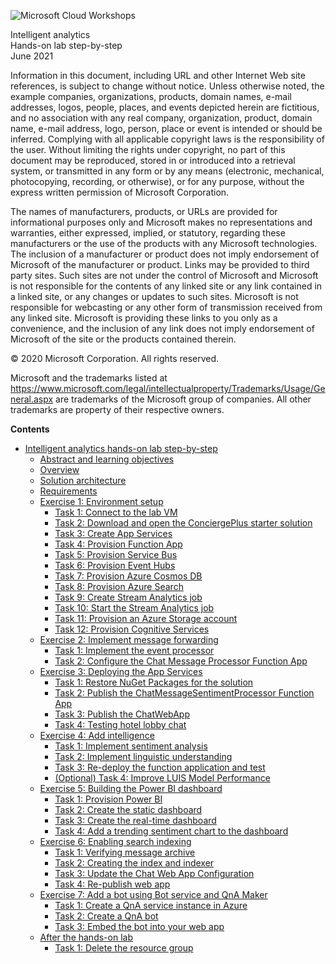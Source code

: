 ![Microsoft Cloud Workshops](https://github.com/Microsoft/MCW-Template-Cloud-Workshop/raw/main/Media/ms-cloud-workshop.png "Microsoft Cloud Workshops")

<div class="MCWHeader1">
Intelligent analytics
</div>

<div class="MCWHeader2">
Hands-on lab step-by-step
</div>

<div class="MCWHeader3">
June 2021
</div>

Information in this document, including URL and other Internet Web site references, is subject to change without notice. Unless otherwise noted, the example companies, organizations, products, domain names, e-mail addresses, logos, people, places, and events depicted herein are fictitious, and no association with any real company, organization, product, domain name, e-mail address, logo, person, place or event is intended or should be inferred. Complying with all applicable copyright laws is the responsibility of the user. Without limiting the rights under copyright, no part of this document may be reproduced, stored in or introduced into a retrieval system, or transmitted in any form or by any means (electronic, mechanical, photocopying, recording, or otherwise), or for any purpose, without the express written permission of Microsoft Corporation.

The names of manufacturers, products, or URLs are provided for informational purposes only and Microsoft makes no representations and warranties, either expressed, implied, or statutory, regarding these manufacturers or the use of the products with any Microsoft technologies. The inclusion of a manufacturer or product does not imply endorsement of Microsoft of the manufacturer or product. Links may be provided to third party sites. Such sites are not under the control of Microsoft and Microsoft is not responsible for the contents of any linked site or any link contained in a linked site, or any changes or updates to such sites. Microsoft is not responsible for webcasting or any other form of transmission received from any linked site. Microsoft is providing these links to you only as a convenience, and the inclusion of any link does not imply endorsement of Microsoft of the site or the products contained therein.

© 2020 Microsoft Corporation. All rights reserved.

Microsoft and the trademarks listed at <https://www.microsoft.com/legal/intellectualproperty/Trademarks/Usage/General.aspx> are trademarks of the Microsoft group of companies. All other trademarks are property of their respective owners.

**Contents**

- [Intelligent analytics hands-on lab step-by-step](#intelligent-analytics-hands-on-lab-step-by-step)
  - [Abstract and learning objectives](#abstract-and-learning-objectives)
  - [Overview](#overview)
  - [Solution architecture](#solution-architecture)
  - [Requirements](#requirements)
  - [Exercise 1: Environment setup](#exercise-1-environment-setup)
    - [Task 1: Connect to the lab VM](#task-1-connect-to-the-lab-vm)
    - [Task 2: Download and open the ConciergePlus starter solution](#task-2-download-and-open-the-conciergeplus-starter-solution)
    - [Task 3: Create App Services](#task-3-create-app-services)
    - [Task 4: Provision Function App](#task-4-provision-function-app)
    - [Task 5: Provision Service Bus](#task-5-provision-service-bus)
    - [Task 6: Provision Event Hubs](#task-6-provision-event-hubs)
    - [Task 7: Provision Azure Cosmos DB](#task-7-provision-azure-cosmos-db)
    - [Task 8: Provision Azure Search](#task-8-provision-azure-search)
    - [Task 9: Create Stream Analytics job](#task-9-create-stream-analytics-job)
    - [Task 10: Start the Stream Analytics job](#task-10-start-the-stream-analytics-job)
    - [Task 11: Provision an Azure Storage account](#task-11-provision-an-azure-storage-account)
    - [Task 12: Provision Cognitive Services](#task-12-provision-cognitive-services)
  - [Exercise 2: Implement message forwarding](#exercise-2-implement-message-forwarding)
    - [Task 1: Implement the event processor](#task-1-implement-the-event-processor)
    - [Task 2: Configure the Chat Message Processor Function App](#task-2-configure-the-chat-message-processor-function-app)
  - [Exercise 3: Deploying the App Services](#exercise-3-deploying-the-app-services)
    - [Task 1: Restore NuGet Packages for the solution](#task-1-restore-nuget-packages-for-the-solution)
    - [Task 2: Publish the ChatMessageSentimentProcessor Function App](#task-2-publish-the-chatmessagesentimentprocessor-function-app)
    - [Task 3: Publish the ChatWebApp](#task-3-publish-the-chatwebapp)
    - [Task 4: Testing hotel lobby chat](#task-4-testing-hotel-lobby-chat)
  - [Exercise 4: Add intelligence](#exercise-4-add-intelligence)
    - [Task 1: Implement sentiment analysis](#task-1-implement-sentiment-analysis)
    - [Task 2: Implement linguistic understanding](#task-2-implement-linguistic-understanding)
    - [Task 3: Re-deploy the function application and test](#task-3-re-deploy-the-function-application-and-test)
    - [(Optional) Task 4: Improve LUIS Model Performance](#optional-task-4-improve-luis-model-performance)
  - [Exercise 5: Building the Power BI dashboard](#exercise-5-building-the-power-bi-dashboard)
    - [Task 1: Provision Power BI](#task-1-provision-power-bi)
    - [Task 2: Create the static dashboard](#task-2-create-the-static-dashboard)
    - [Task 3: Create the real-time dashboard](#task-3-create-the-real-time-dashboard)
    - [Task 4: Add a trending sentiment chart to the dashboard](#task-4-add-a-trending-sentiment-chart-to-the-dashboard)
  - [Exercise 6: Enabling search indexing](#exercise-6-enabling-search-indexing)
    - [Task 1: Verifying message archive](#task-1-verifying-message-archive)
    - [Task 2: Creating the index and indexer](#task-2-creating-the-index-and-indexer)
    - [Task 3: Update the Chat Web App Configuration](#task-3-update-the-chat-web-app-configuration)
    - [Task 4: Re-publish web app](#task-4-re-publish-web-app)
  - [Exercise 7: Add a bot using Bot service and QnA Maker](#exercise-7-add-a-bot-using-bot-service-and-qna-maker)
    - [Task 1: Create a QnA service instance in Azure](#task-1-create-a-qna-service-instance-in-azure)
    - [Task 2: Create a QnA bot](#task-2-create-a-qna-bot)
    - [Task 3: Embed the bot into your web app](#task-3-embed-the-bot-into-your-web-app)
  - [After the hands-on lab](#after-the-hands-on-lab)
    - [Task 1: Delete the resource group](#task-1-delete-the-resource-group)
